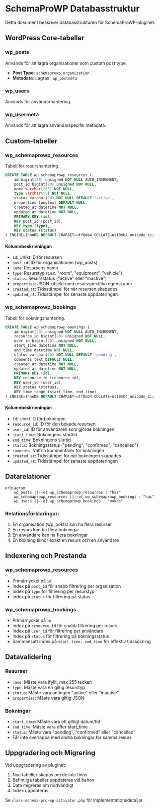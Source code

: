 # SchemaProWP Databasstruktur

Detta dokument beskriver databasstrukturen för SchemaProWP-pluginet.

## WordPress Core-tabeller

### wp_posts
Används för att lagra organisationer som custom post type.

- **Post Type**: `schemaprowp_organization`
- **Metadata**: Lagras i `wp_postmeta`

### wp_users
Används för användarhantering.

### wp_usermeta
Används för att lagra användarspecifik metadata.

## Custom-tabeller

### wp_schemaprowp_resources
Tabell för resurshantering.

```sql
CREATE TABLE wp_schemaprowp_resources (
    id bigint(20) unsigned NOT NULL AUTO_INCREMENT,
    post_id bigint(20) unsigned NOT NULL,
    name varchar(255) NOT NULL,
    type varchar(50) NOT NULL,
    status varchar(20) NOT NULL DEFAULT 'active',
    properties longtext DEFAULT NULL,
    created_at datetime NOT NULL,
    updated_at datetime NOT NULL,
    PRIMARY KEY (id),
    KEY post_id (post_id),
    KEY type (type),
    KEY status (status)
) ENGINE=InnoDB DEFAULT CHARSET=utf8mb4 COLLATE=utf8mb4_unicode_ci;
```

#### Kolumnbeskrivningar:
- `id`: Unikt ID för resursen
- `post_id`: ID för organisationen (wp_posts)
- `name`: Resursens namn
- `type`: Resurstyp (t.ex. "room", "equipment", "vehicle")
- `status`: Resursstatus ("active" eller "inactive")
- `properties`: JSON-objekt med resursspecifika egenskaper
- `created_at`: Tidsstämpel för när resursen skapades
- `updated_at`: Tidsstämpel för senaste uppdateringen

### wp_schemaprowp_bookings
Tabell för bokningshantering.

```sql
CREATE TABLE wp_schemaprowp_bookings (
    id bigint(20) unsigned NOT NULL AUTO_INCREMENT,
    resource_id bigint(20) unsigned NOT NULL,
    user_id bigint(20) unsigned NOT NULL,
    start_time datetime NOT NULL,
    end_time datetime NOT NULL,
    status varchar(20) NOT NULL DEFAULT 'pending',
    comments text DEFAULT NULL,
    created_at datetime NOT NULL,
    updated_at datetime NOT NULL,
    PRIMARY KEY (id),
    KEY resource_id (resource_id),
    KEY user_id (user_id),
    KEY status (status),
    KEY time_range (start_time, end_time)
) ENGINE=InnoDB DEFAULT CHARSET=utf8mb4 COLLATE=utf8mb4_unicode_ci;
```

#### Kolumnbeskrivningar:
- `id`: Unikt ID för bokningen
- `resource_id`: ID för den bokade resursen
- `user_id`: ID för användaren som gjorde bokningen
- `start_time`: Bokningens starttid
- `end_time`: Bokningens sluttid
- `status`: Bokningsstatus ("pending", "confirmed", "cancelled")
- `comments`: Valfria kommentarer för bokningen
- `created_at`: Tidsstämpel för när bokningen skapades
- `updated_at`: Tidsstämpel för senaste uppdateringen

## Datarelationer

```mermaid
erDiagram
    wp_posts ||--o{ wp_schemaprowp_resources : "has"
    wp_schemaprowp_resources ||--o{ wp_schemaprowp_bookings : "has"
    wp_users ||--o{ wp_schemaprowp_bookings : "makes"
```

### Relationsförklaringar:
1. En organisation (wp_posts) kan ha flera resurser
2. En resurs kan ha flera bokningar
3. En användare kan ha flera bokningar
4. En bokning tillhör exakt en resurs och en användare

## Indexering och Prestanda

### wp_schemaprowp_resources
- Primärnyckel på `id`
- Index på `post_id` för snabb filtrering per organisation
- Index på `type` för filtrering per resurstyp
- Index på `status` för filtrering på status

### wp_schemaprowp_bookings
- Primärnyckel på `id`
- Index på `resource_id` för snabb filtrering per resurs
- Index på `user_id` för filtrering per användare
- Index på `status` för filtrering på bokningsstatus
- Sammansatt index på `start_time, end_time` för effektiv tidssökning

## Datavalidering

### Resurser
- `name`: Måste vara ifyllt, max 255 tecken
- `type`: Måste vara en giltig resurstyp
- `status`: Måste vara antingen "active" eller "inactive"
- `properties`: Måste vara giltig JSON

### Bokningar
- `start_time`: Måste vara ett giltigt datum/tid
- `end_time`: Måste vara efter start_time
- `status`: Måste vara "pending", "confirmed" eller "cancelled"
- Får inte överlappa med andra bokningar för samma resurs

## Uppgradering och Migrering

Vid uppgradering av pluginet:
1. Nya tabeller skapas om de inte finns
2. Befintliga tabeller uppdateras vid behov
3. Data migreras om nödvändigt
4. Index uppdateras

Se `class-schema-pro-wp-activator.php` för implementationsdetaljer.
